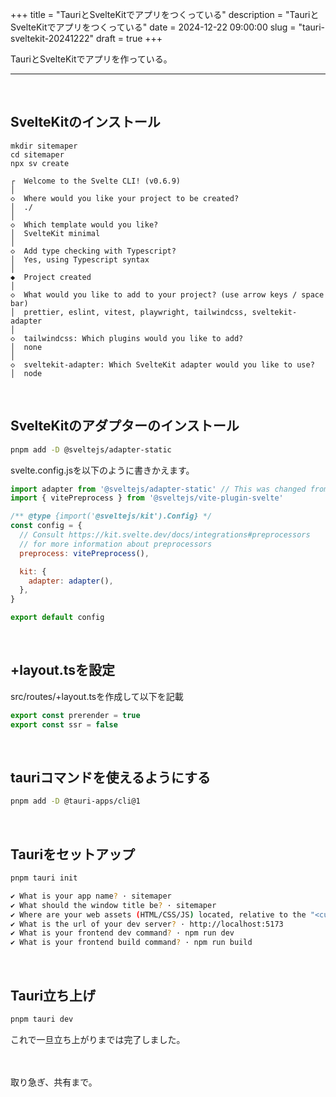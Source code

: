 +++
title = "TauriとSvelteKitでアプリをつくっている"
description = "TauriとSvelteKitでアプリをつくっている"
date = 2024-12-22 09:00:00
slug = "tauri-sveltekit-20241222"
draft = true
+++

TauriとSvelteKitでアプリを作っている。  

<!--more-->

---

<br>

## SvelteKitのインストール

```shell
mkdir sitemaper
cd sitemaper
npx sv create

┌  Welcome to the Svelte CLI! (v0.6.9)
│
◇  Where would you like your project to be created?
│  ./
│
◇  Which template would you like?
│  SvelteKit minimal
│
◇  Add type checking with Typescript?
│  Yes, using Typescript syntax
│
◆  Project created
│
◇  What would you like to add to your project? (use arrow keys / space bar)
│  prettier, eslint, vitest, playwright, tailwindcss, sveltekit-adapter
│
◇  tailwindcss: Which plugins would you like to add?
│  none
│
◇  sveltekit-adapter: Which SvelteKit adapter would you like to use?
│  node
```


<br>

## SvelteKitのアダプターのインストール

```sh
pnpm add -D @sveltejs/adapter-static
```

svelte.config.jsを以下のように書きかえます。  

```js
import adapter from '@sveltejs/adapter-static' // This was changed from adapter-auto
import { vitePreprocess } from '@sveltejs/vite-plugin-svelte'

/** @type {import('@sveltejs/kit').Config} */
const config = {
  // Consult https://kit.svelte.dev/docs/integrations#preprocessors
  // for more information about preprocessors
  preprocess: vitePreprocess(),

  kit: {
    adapter: adapter(),
  },
}

export default config
```

<br>

## +layout.tsを設定

src/routes/+layout.tsを作成して以下を記載

```ts
export const prerender = true
export const ssr = false
```

<br>

## tauriコマンドを使えるようにする

```sh
pnpm add -D @tauri-apps/cli@1
```

<br>

## Tauriをセットアップ

```sh
pnpm tauri init

✔ What is your app name? · sitemaper
✔ What should the window title be? · sitemaper
✔ Where are your web assets (HTML/CSS/JS) located, relative to the "<current dir>/src-tauri/tauri.conf.json" file that will be created? · ../build
✔ What is the url of your dev server? · http://localhost:5173
✔ What is your frontend dev command? · npm run dev
✔ What is your frontend build command? · npm run build
```

<br>

## Tauri立ち上げ

```sh
pnpm tauri dev
```

これで一旦立ち上がりまでは完了しました。

<br>

<br>
取り急ぎ、共有まで。   
